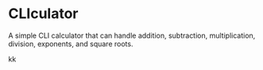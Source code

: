 # CLIculator
A simple CLI calculator that can handle addition, subtraction, multiplication, division, exponents, and square roots.


kk